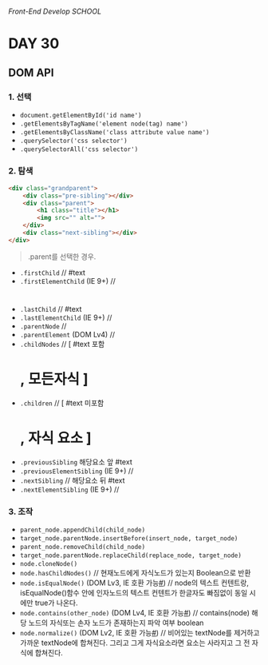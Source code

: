 ###### Front-End Develop SCHOOL

# DAY 30

## DOM API

### 1. 선택

- `document.getElementById('id name')`
- `.getElementsByTagName('element node(tag) name')`
- `.getElementsByClassName('class attribute value name')`
- `.querySelector('css selector')`
- `.querySelectorAll('css selector')`

### 2. 탐색

```html
<div class="grandparent">
	<div class="pre-sibling"></div>
	<div class="parent">
		<h1 class="title"></h1>
		<img src="" alt="">
	</div>
	<div class="next-sibling"></div>
</div>
```
> .parent를 선택한 경우.

- `.firstChild` // #text
- `.firstElementChild` (IE 9+) // <h1></h1> 
- `.lastChild` // #text
- `.lastElementChild` (IE 9+) // <img />
- `.parentNode` // <div class="grandparent"></div>
- `.parentElement` (DOM Lv4) // <div class="grandparent"></div>
- `.childNodes` // [ #text 포함 <h1>,<img> 모든자식 ]
- `.children` // [ #text 미포함 <h1>,<img> 자식 요소 ]
- `.previousSibling` 해당요소 앞 #text
- `.previousElementSibling` (IE 9+)  // <div class="pre_sibling"></div>
- `.nextSibling` //  해당요소 뒤 #text
- `.nextElementSibling` (IE 9+) // <div class="next-sibling"></div>

### 3. 조작

- `parent_node.appendChild(child_node)`
- `target_node.parentNode.insertBefore(insert_node, target_node)`
- `parent_node.removeChild(child_node)`
- `target_node.parentNode.replaceChild(replace_node, target_node)`
- `node.cloneNode()`
- `node.hasChildNodes()` // 현재노드에게 자식노드가 있는지 Boolean으로 반환
- `node.isEqualNode()` (DOM Lv3, IE 호환 가능[#](https://developer.mozilla.org/en-US/docs/Web/API/Node/isEqualNode)) // node의 텍스트 컨텐트랑, isEqualNode()함수 안에 인자노드의 텍스트 컨텐트가 한글자도 빠짐없이 동일 시에만 true가 나온다.  
- `node.contains(other_node)` (DOM Lv4, IE 호환 가능[#](https://developer.mozilla.org/en/docs/Web/API/Node/contains)) // contains(node) 해당 노드의 자식또는 손자 노드가 존재하는지 파악 여부 boolean
- `node.normalize()` (DOM Lv2, IE 호환 가능[#](https://developer.mozilla.org/en-US/docs/Web/API/Node/normalize)) // 비어있는 textNode를 제거하고 가까운 textNode에 합쳐진다. 그리고 그게 자식요소라면 요소는 사라지고 그 전 자식에 합쳐진다.
